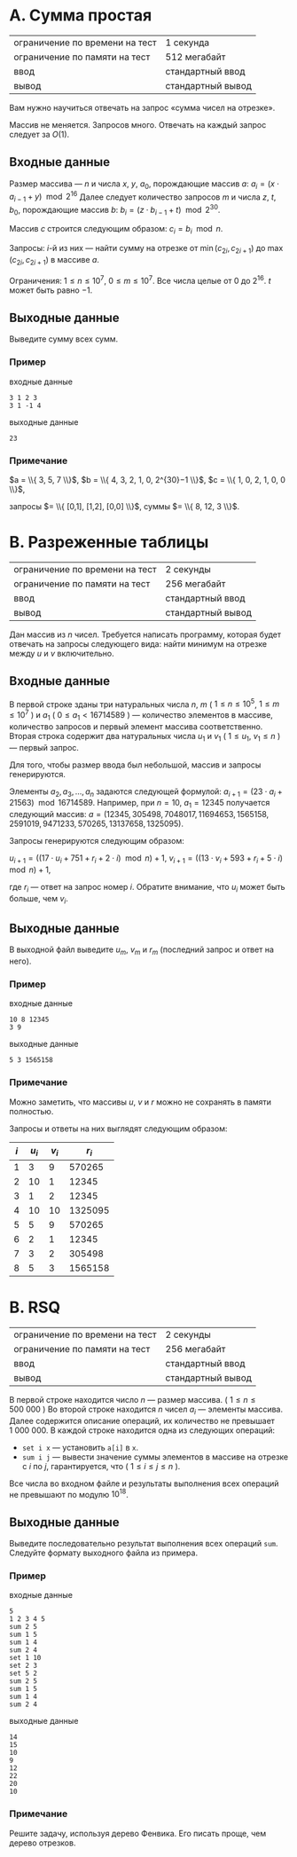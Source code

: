 # A. Сумма простая

|                                |                   |
| ------------------------------ | ----------------- |
| ограничение по времени на тест | 1 секунда         |
| ограничение по памяти на тест  | 512 мегабайт      |
| ввод                           | стандартный ввод  |
| вывод                          | стандартный вывод |

Вам нужно научиться отвечать на запрос «сумма чисел на отрезке».

Массив не меняется. Запросов много. Отвечать на каждый запрос следует за $O(1)$.

## Входные данные
Размер массива — $n$ и числа $x$, $y$, $a_0$, порождающие массив $a$: $a_i=(x \cdot a_{i−1} + y) \mod 2^{16}$
Далее следует количество запросов $m$ и числа $z$, $t$, $b_0$, порождающие массив $b$: $b_i=(z \cdot b_{i−1} + t) \mod 2^{30}$.

Массив $c$ строится следующим образом: $c_i = b_i \mod n$.

Запросы: $i$-й из них — найти сумму на отрезке от $\min(c_{2i}, c_{2i+1})$ до $\max(c_{2i}, c_{2i+1})$ в массиве $a$.

Ограничения: $1 \leq n \leq 10^7$, $0 \leq m \leq 10^7$. Все числа целые от $0$ до $2^{16}$. $t$ может быть равно $−1$.

## Выходные данные
Выведите сумму всех сумм.

### Пример
входные данные
```
3 1 2 3
3 1 -1 4
```
выходные данные
```
23
```

### Примечание
$a = \\{ 3, 5, 7 \\}$, $b = \\{ 4, 3, 2, 1, 0, 2^{30}−1 \\}$, $c = \\{ 1, 0, 2, 1, 0, 0 \\}$,

запросы $= \\{ [0,1], [1,2], [0,0] \\}$, суммы $= \\{ 8, 12, 3 \\}$.




# B. Разреженные таблицы

|                                |                   |
| ------------------------------ | ----------------- |
| ограничение по времени на тест | 2 секунды         |
| ограничение по памяти на тест  | 256 мегабайт      |
| ввод                           | стандартный ввод  |
| вывод                          | стандартный вывод |

Дан массив из $n$ чисел. Требуется написать программу, которая будет отвечать на запросы следующего вида: найти минимум на отрезке между $u$ и $v$ включительно.

## Входные данные
В первой строке зданы три натуральных числа $n$, $m$ ( $1 \leq n \leq 10^5$, $1 \leq m \leq 10^7$ ) и $a_1$ ( $0 \leq a_1 < 16714589$ ) — количество элементов в массиве, количество запросов и первый элемент массива соответственно. Вторая строка содержит два натуральных числа $u_1$ и $v_1$ ( $1 \leq u_1$, $v_1 \leq n$ ) — первый запрос.

Для того, чтобы размер ввода был небольшой, массив и запросы генерируются.

Элементы $a_2, a_3, \ldots, a_n$ задаются следующей формулой:
$a_{i+1}=(23 \cdot a_i + 21563) \mod 16714589$.
Например, при $n = 10$, $a_1 = 12345$ получается следующий массив: $a = (12345, 305498, 7048017, 11694653, 1565158, 2591019, 9471233, 570265, 13137658, 1325095)$.

Запросы генерируются следующим образом:

$u_{i+1} = ((17 \cdot u_i + 751 + r_i + 2 \cdot i) \mod n) + 1$, $v_{i+1} = ((13 \cdot v_i + 593 + r_i +5 \cdot i) \mod n) + 1$,

где $r_i$ — ответ на запрос номер $i$.
Обратите внимание, что $u_i$ может быть больше, чем $v_i$.

## Выходные данные
В выходной файл выведите $u_m$, $v_m$ и $r_m$ (последний запрос и ответ на него).

### Пример
входные данные
```
10 8 12345
3 9
```
выходные данные
```
5 3 1565158
```

### Примечание
Можно заметить, что массивы $u$, $v$ и $r$ можно не сохранять в памяти полностью.

Запросы и ответы на них выглядят следующим образом:

| $i$ | $u_i$ | $v_i$ | $r_i$   |
|-----|-------|-------|---------|
| 1   | 3     | 9     | 570265  |
| 2   | 10    | 1     | 12345   |
| 3   | 1     | 2     | 12345   |
| 4   | 10    | 10    | 1325095 |
| 5   | 5     | 9     | 570265  |
| 6   | 2     | 1     | 12345   |
| 7   | 3     | 2     | 305498  |
| 8   | 5     | 3     | 1565158 |




# B. RSQ

|                                |                   |
| ------------------------------ | ----------------- |
| ограничение по времени на тест | 2 секунды         |
| ограничение по памяти на тест  | 256 мегабайт      |
| ввод                           | стандартный ввод  |
| вывод                          | стандартный вывод |

В первой строке находится число $n$ — размер массива. ( $1 \leq n \leq 500 \ 000$ ) Во второй строке находится $n$ чисел $a_i$ — элементы массива. Далее содержится описание операций, их количество не превышает $1 \ 000 \ 000$. В каждой строке находится одна из следующих операций:

- `set i x` — установить `a[i]` в `x`.
- `sum i j` — вывести значение суммы элементов в массиве на отрезке с $i$ по $j$, гарантируется, что ( $1 \leq i \leq j \leq n$ ).

Все числа во входном файле и результаты выполнения всех операций не превышают по модулю $10^{18}$.

## Выходные данные
Выведите последовательно результат выполнения всех операций `sum`. Следуйте формату выходного файла из примера.

### Пример
входные данные
```
5
1 2 3 4 5
sum 2 5
sum 1 5
sum 1 4
sum 2 4
set 1 10
set 2 3
set 5 2
sum 2 5
sum 1 5
sum 1 4
sum 2 4
```
выходные данные
```
14
15
10
9
12
22
20
10
```

### Примечание
Решите задачу, используя дерево Фенвика. Его писать проще, чем дерево отрезков.
